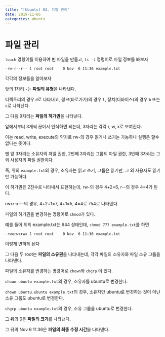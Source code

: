 ```yaml
---
title: "[Ubuntu] 03. 파일 관리"
date: 2019-11-06
categories: ubuntu
---
```


# 파일 관리

``touch`` 명령어를 이용하여 빈 파일을 만들고, ``ls -l`` 명령어로 파일 정보를 봐보자

```
-rw-r--r-- 1 root root    0 Nov  6 11:36 example.txt
```

각각의 정보들을 알아보자

앞의 1자리 ``-``는 **파일의 유형**을 나타낸다.

디렉토리의 경우 ``d``로 나타내고, 링크(바로가기)의 경우 ``l``, 장치(디바이스)의 경우 ``b`` 또는 ``c``로 나타난다.

그 다음 9자리는 **파일의 허가권**을 나타낸다. 

앞에서부터 3개씩 끊어서 인식하면 되는데, 3자리는 각각 r, w, x로 보여진다.

이는 read, write, execute의 약자로 rw-의 경우 읽거나 쓰기는 가능하나 실행은 할수 없다는 뜻이다.


맨 앞 3자리는 소유자의 파일 권한, 2번째 3자리는 그룹의 파일 권한, 3번째 3자리는 그 외 사용자의 파일 권한이다.

즉, 위의 ``example.txt``의 경우, 소유자는 읽고 쓰기, 그룹은 읽기만, 그 외 사용자도 읽기만 가능하다.


이 허가권은 2진수로 나타내서 표현하는데, rw-의 경우 4+2=6, r--의 경우 4=4가 된다.

rwxr-xr--의 경우, 4+2+1=7, 4+1=5, 4=4로 754로 나타낸다.


파일의 허가권을 변경하는 명령어로 ``chmod``가 있다.

예를 들어 위의 example.txt는 644 상태인데, ``chmod 777 example.txt``를 하면

```
-rwxrwxrwx 1 root root    0 Nov  6 11:36 example.txt
```

이렇게 변하게 된다


그 다음 두 root는 **파일의 소유권**을 나타내는데, 각각 파일의 소유자와 파일 소유 그룹을 나타낸다.

파일의 소유자를 변경하는 명령어로 ``chown``와 ``chgrp`` 이 있다.

``chown ubuntu example.txt``의 경우, 소유자를 ubuntu로 변경한다.

``chown ubuntu.ubuntu example.txt``의 경우, 소유자만 ubuntu로 변경하는 것이 아닌 소유 그룹도 ubuntu로 변경한다.

``chgrp ubuntu example.txt``의 경우, 소유 그룹을 ubuntu로 변경한다.


그 뒤의 0은 **파일의 크기**를 나타낸다.


그 뒤의 Nov 6 11:36은 **파일의 최종 수정 시간**을 나타낸다.

